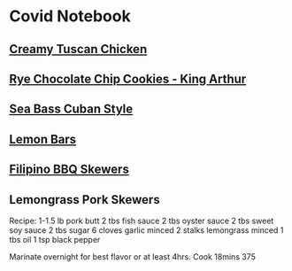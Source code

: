 # Covid Notebook

## [Creamy Tuscan Chicken](https://tasty.co/recipe/creamy-tuscan-chicken)

## [Rye Chocolate Chip Cookies - King Arthur](https://www.kingarthurflour.com/recipes/rye-chocolate-chip-cookies-recipe)

## [Sea Bass Cuban Style](https://www.allrecipes.com/recipe/21579/sea-bass-cuban-style/)

## [Lemon Bars](https://bakingamoment.com/lemon-bars/)

## [Filipino BBQ Skewers](https://www.atbbq.com/thesauce/filipino-barbecue-pork-with-achara/)

## Lemongrass Pork Skewers

Recipe:
1-1.5 lb pork butt
2 tbs fish sauce
2 tbs oyster sauce
2 tbs sweet soy sauce
2 tbs sugar
6 cloves garlic minced
2 stalks lemongrass minced
1 tbs oil
1 tsp black pepper

Marinate overnight for best flavor or at least 4hrs. Cook 18mins 375
